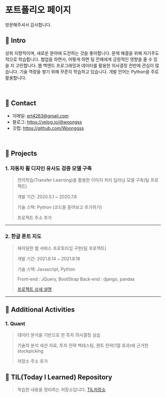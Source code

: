 # 포트폴리오 페이지
방문해주셔서 감사합니다.

## :pushpin: Intro
성취 지향적이며, 새로운 분야에 도전하는 것을 좋아합니다. 문제 해결을 위해 자기주도적으로 학습합니다. 협업을 하면서, 어떻게 하면 팀 전체에게 긍정적인 영향을 줄 수 있을 지 고민합니다. 웹 백엔드 프로그래밍과 데이터를 활용한 의사결정 전반에 관심이 많습니다. 기술 역량을 쌓기 위해 꾸준히 학습하고 있습니다. 개발 언어는 Python을 주로 활용합니다. 

</br>

## :pushpin: Contact
- 이메일: ert4263@gmail.com
- 블로그: https://velog.io/@woongss
- 깃헙: https://github.com/Woonggss

</br>

## :pushpin: Projects
### 1. 자동차 휠 디자인 유사도 검증 모델 구축
>전이학습(Transfer Learning)을 활용한 이미지 처리 딥러닝 모델 구축(팀 프로젝트)
>
>개발 기간: 2020.5.1 ~ 2020.7.6
>  
>기술 스택: Python
>(코드들 뜯어보고 추가하기)  
>  
>  
>프로젝트 주소 추가

---

### 2. 한글 폰트 지도
>애자일한 웹 서비스 프로토타입 구현(팀 프로젝트) 
>
>개발 기간: 2021.8.14 ~ 2021.8.18  
>  
>기술 스택: Javascript, Python
>
>Front-end : JQuery, BootStrap
>Back-end : django, pandas
>
>
>[프로젝트 상세 설명](https://github.com/Woonggss/Hangeul_Font_Map_for_portfolio)

---

## :pushpin: Additional Activities

### 1. Quant
>데이터 분석을 기반으로 한 투자 의사결정 실습
>
>기술적 분석 세션 자료, 투자 전략 백테스팅, 퀀트 전략(1월 효과)에 근거한 stockpicking
>
>저장소 주소 추가

## :pushpin: TIL(Today I Learned) Repository
> 학습한 내용을 정리하는 저장소입니다.
> [TIL저장소](https://github.com/Woonggss/TIL)

